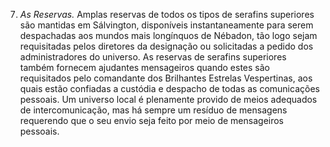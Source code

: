 ﻿7. *As Reservas.* Amplas reservas de todos os tipos de serafins superiores são mantidas em Sálvington, disponíveis instantaneamente para serem despachadas aos mundos mais longínquos de Nébadon, tão logo sejam requisitadas pelos diretores da designação ou solicitadas a pedido dos administradores do universo. As reservas de serafins superiores também fornecem ajudantes mensageiros quando estes são requisitados pelo comandante dos Brilhantes Estrelas Vespertinas, aos quais estão confiadas a custódia e despacho de todas as comunicações pessoais. Um universo local é plenamente provido de meios adequados de intercomunicação, mas há sempre um resíduo de mensagens requerendo que o seu envio seja feito por meio de mensageiros pessoais.